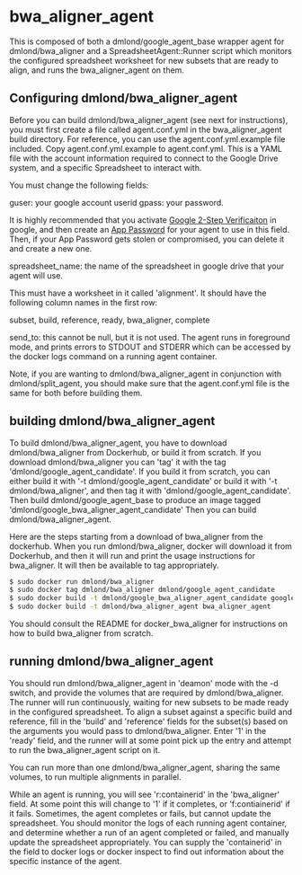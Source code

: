 bwa_aligner_agent
==================

This is composed of both a dmlond/google_agent_base wrapper agent for
dmlond/bwa_aligner and a SpreadsheetAgent::Runner
script which monitors the configured spreadsheet worksheet
for new subsets that are ready to align, and runs the bwa_aligner_agent
on them.

Configuring dmlond/bwa_aligner_agent
-

Before you can build dmlond/bwa_aligner_agent (see next for
instructions), you must first create a file called
agent.conf.yml in the bwa_aligner_agent build directory.
For reference, you can use the agent.conf.yml.example
file included. Copy agent.conf.yml.example to agent.conf.yml.
This is a YAML file with the account information
required to connect to the Google Drive system,
and a specific Spreadsheet to interact with.

You must change the following fields:

guser: your google account userid
gpass: your password.

It is highly recommended
that you activate [Google 2-Step Verificaiton](https://www.google.com/landing/2step/)
in google, and then create an [App Password](https://support.google.com/accounts/answer/185833?hl=en)
for your agent to use in this field.  Then, if your App Password gets stolen or compromised,
you can delete it and create a new one.

spreadsheet_name: the name of the spreadsheet in google drive that your agent will use.

This must have a worksheet in it called 'alignment'.   It should have the following column names in the first row:

subset, build, reference, ready, bwa_aligner, complete

send_to: this cannot be null, but it is not used.  The agent runs in foreground mode, and prints errors to
STDOUT and STDERR which can be accessed by the docker logs command on a running agent container.

Note, if you are wanting to dmlond/bwa_aligner_agent in conjunction with
dmlond/split_agent, you should make sure that the agent.conf.yml
file is the same for both before building them.

building dmlond/bwa_aligner_agent
-

To build dmlond/bwa_aligner_agent, you have to download dmlond/bwa_aligner from Dockerhub, or build it
from scratch.  If you download dmlond/bwa_aligner you can 'tag' it with the tag 'dmlond/google_agent_candidate'.
If you build it from scratch, you can either build it with '-t dmlond/google_agent_candidate'
or build it with '-t dmlond/bwa_aligner', and then tag it with 'dmlond/google_agent_candidate'.
Then build dmlond/google_agent_base to produce an image tagged 'dmlond/google_bwa_aligner_agent_candidate'
Then you can build dmlond/bwa_aligner_agent.

Here are the steps starting from a download of bwa_aligner from the dockerhub.  When you
run dmlond/bwa_aligner, docker will download it from Dockerhub, and then it will run and print
the usage instructions for bwa_aligner.  It will then be available to tag appropriately.

```bash
$ sudo docker run dmlond/bwa_aligner
$ sudo docker tag dmlond/bwa_aligner dmlond/google_agent_candidate
$ sudo docker build -t dmlond/google_bwa_aligner_agent_candidate google_agent_base
$ sudo docker build -t dmlond/bwa_aligner_agent bwa_aligner_agent
```

You should consult the README for docker_bwa_aligner for instructions on how
to build bwa_aligner from scratch.

running dmlond/bwa_aligner_agent
-

You should run dmlond/bwa_aligner_agent in 'deamon' mode with the -d switch,
and provide the volumes that are required by dmlond/bwa_aligner.  The
runner will run continuously, waiting for new subsets to be made ready in the
configured spreadsheet.  To align a subset against a specific build and reference,
fill in the 'build' and 'reference' fields for the subset(s) based on the arguments
you would pass to dmlond/bwa_aligner.  Enter '1' in the 'ready' field, and the runner will
at some point pick up the entry and attempt to run the bwa_aligner_agent script on it.

You can run more than one dmlond/bwa_aligner_agent, sharing the same volumes, to run multiple
alignments in parallel.

While an agent is running, you will see 'r:containerid' in the 'bwa_aligner' field.  At some
point this will change to '1' if it completes, or 'f:contiainerid' if it fails. Sometimes,
the agent completes or fails, but cannot update the spreadsheet.  You should monitor the
logs of each running agent container, and determine whether a run of an agent completed or
failed, and manually update the spreadsheet appropriately.  You can supply the 'containerid'
in the field to docker logs or docker inspect to find out information about the specific
instance of the agent.


